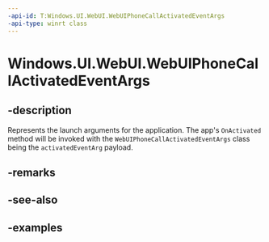 ```yaml
---
-api-id: T:Windows.UI.WebUI.WebUIPhoneCallActivatedEventArgs
-api-type: winrt class
---
```


# Windows.UI.WebUI.WebUIPhoneCallActivatedEventArgs

<!--
public sealed class WebUIPhoneCallActivatedEventArgs : Windows.ApplicationModel.Activation.IActivatedEventArgsWithUser, Windows.ApplicationModel.Activation.IPhoneCallActivatedEventArgs, Windows.UI.WebUI.IActivatedEventArgsDeferral
-->


## -description

Represents the launch arguments for the application. The app's `OnActivated` method will be invoked with the `WebUIPhoneCallActivatedEventArgs` class being the `activatedEventArg` payload.

## -remarks

## -see-also

## -examples


